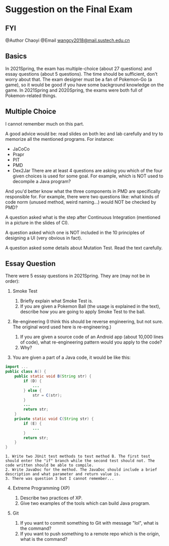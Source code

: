 # Suggestion on the Final Exam

## FYI
@Author Chaoyi
@Email wangcy2018@mail.sustech.edu.cn

## Basics
In 2021Spring, the exam has multiple-choice (about 27 questions) and essay questions (about 5 questions).
The time should be sufficient, don't worry about that.
The exam designer must be a fan of Pokemon-Go (a game), so it would be good if you have some background knowledge on the game. In 2021Spring and 2020Spring, the exams were both full of Pokemon-related things.

## Multiple Choice
I cannot remember much on this part. 

A good advice would be: read slides on both lec and lab carefully and try to memorize all the mentioned programs. For instance:
- JaCoCo
- Prapr
- PIT
- PMD
- Dex2Jar
There are at least 4 questions are asking you which of the four given choices is used for some goal. For example, which is NOT used to decompile a Java program?

And you'd better know what the three components in PMD are specifically responsible for. For example, there were two questions like: what kinds of code norm (unused method, weird naming...) would NOT be checked by PMD?

A question asked what is the step after Continuous Integration (mentioned in a picture in the slides of CI).

A question asked which one is NOT included in the 10 principles of designing a UI (very obvious in fact).

A question asked some details about Mutation Test. Read the text carefully.

## Essay Question
There were 5 essay questions in 2021Spring. They are (may not be in order):
1. Smoke Test
    1. Briefly explain what Smoke Test is.
    2. If you are given a Pokemon Ball (the usage is explained in the text), describe how you are going to apply Smoke Test to the ball.

2. Re-engineering (I think this should be reverse engineering, but not sure. The original word used here is re-engineering.)
    1. If you are given a source code of an Android app (about 10,000 lines of code), what re-engineering pattern would you apply to the code?
    2. Why?

3. You are given a part of a Java code, it would be like this:
```java
import ...
public class A() {
    public static void B(String str) {
        if (D) {
            ...
        } else {
            str = C(str);
        }
        ...
        return str;
    }
    private static void C(String str) {
        if (E) {
            ...
        }
        return str;
    }
}
```


    1. Write two JUnit test methods to test method B. The first test should enter the "if" branch while the second test should not. The code written should be able to compile.
    2. Write JavaDoc for the method. The JavaDoc should include a brief description and what parameter and return value is.
    3. There was question 3 but I cannot remember...

4. Extreme Programming (XP)
    1. Describe two practices of XP.
    2. Give two examples of the tools which can build Java program.

5. Git
    1. If you want to commit something to Git with message "lol", what is the command?
    2. If you want to push something to a remote repo which is the origin, what is the command?